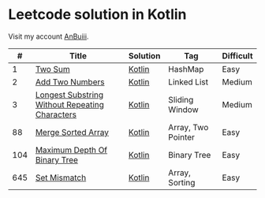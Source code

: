 # Leetcode solution in Kotlin

Visit my account [AnBuiii](https://leetcode.com/AnBuiii/).

| #   | Title                                                                                                                           | Solution                                                                                                       | Tag                | Difficult |
|-----|---------------------------------------------------------------------------------------------------------------------------------|----------------------------------------------------------------------------------------------------------------|--------------------|-----------|
| 1   | [Two Sum](https://leetcode.com/problems/two-sum/)                                                                               | [Kotlin](src/Two_Sum/Two_Sum.kt)                                                                               | HashMap            | Easy      |
| 2   | [Add Two Numbers](https://leetcode.com/problems/add-two-numbers/)                                                               | [Kotlin](src/Add_Two_Numbers/Add_Two_Numbers.kt)                                                               | Linked List        | Medium    |
| 3   | [Longest Substring Without Repeating Characters](https://leetcode.com/problems/longest-substring-without-repeating-characters/) | [Kotlin](src/Longest_Substring_Without_Repeating_Characters/Longest_Substring_Without_Repeating_Characters.kt) | Sliding Window     | Medium    |
| 88  | [Merge Sorted Array](https://leetcode.com/problems/merge-sorted-array/)                                                         | [Kotlin](src/Merge_Sorted_Array/Merge_Sorted_Array.kt)                                                         | Array, Two Pointer | Easy      |
| 104 | [Maximum Depth Of Binary Tree](https://leetcode.com/problems/maximum-depth-of-binary-tree/)                                     | [Kotlin](src/Maximum_Depth_of_Binary_Tree/Maximum_Depth_of_Binary_Tree.kt)                                     | Binary Tree        | Easy      |
| 645 | [Set Mismatch](https://leetcode.com/problems/set-mismatch/)                                                                     | [Kotlin](src/Set_Mismatch/Set_Mismatch.kt)                                                                     | Array, Sorting     | Easy      |


